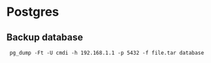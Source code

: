 # Postgres

## Backup database

```text
 pg_dump -Ft -U cmdi -h 192.168.1.1 -p 5432 -f file.tar database
```



